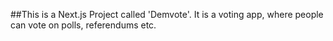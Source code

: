 ##This is a Next.js Project called 'Demvote'. It is a voting app, where people can vote on polls, referendums etc.



